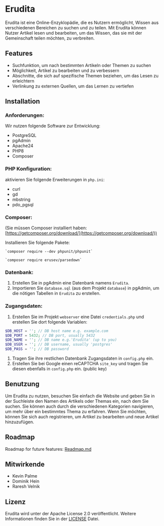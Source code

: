 # Erudita

Erudita ist eine Online-Enzyklopädie, die es Nutzern ermöglicht, Wissen aus verschiedenen Bereichen zu suchen und zu teilen. Mit Erudita können Nutzer Artikel lesen und bearbeiten, um das Wissen, das sie mit der Gemeinschaft teilen möchten, zu verbreiten.

## Features
- Suchfunktion, um nach bestimmten Artikeln oder Themen zu suchen
- Möglichkeit, Artikel zu bearbeiten und zu verbessern
- Abschnitte, die sich auf spezifische Themen beziehen, um das Lesen zu erleichtern
- Verlinkung zu externen Quellen, um das Lernen zu vertiefen

## Installation
### Anforderungen:
Wir nutzen folgende Software zur Entwicklung:

- PostgreSQL
- pgAdmin
- Apache24
- PHP8
- Composer

### PHP Konfiguration:
aktivieren Sie folgende Erweiterungen in `php.ini`:
- curl
- gd
- mbstring
- pdo_pgsql

### Composer:
(Sie müssen Composer installiert haben: [https://getcomposer.org/download/](https://getcomposer.org/download/))

Installieren Sie folgende Pakete:  

    `composer require --dev phpunit/phpunit`  
>
    `composer require erusev/parsedown`

### Datenbank:
1. Erstellen Sie in pgAdmin eine Datenbank namens `Erudita`.
2. Importieren Sie `database.sql` (aus dem Projekt `database`) in pgAdmin, um die nötigen Tabellen in `Erudita` zu erstellen. 

### Zugangsdaten: 
1. Erstellen Sie im Projekt `webserver` eine Datei `credentials.php` und erstellen Sie dort folgende Variablen:

```php
$DB_HOST = ''; // DB host name e.g. example.com
$DB_PORT = 5432; // DB port, usually 5432
$DB_NAME = ''; // DB name e.g.'Erudita' (up to you)
$DB_USER = ''; // DB username, usually 'postgres'
$DB_PASS = ''; // DB password
```

1. Tragen Sie ihre restlichen Datenbank Zugangsdaten in `config.php` ein.
2. Erstellen Sie bei Google einen reCAPTCHA `site_key` und tragen Sie diesen ebenfalls in `config.php` ein. (public key)

## Benutzung
Um Erudita zu nutzen, besuchen Sie einfach die Website und geben Sie in der Suchleiste den Namen des Artikels oder Themas ein, nach dem Sie suchen. Sie können auch durch die verschiedenen Kategorien navigieren, um mehr über ein bestimmtes Thema zu erfahren. Wenn Sie möchten, können Sie sich auch registrieren, um Artikel zu bearbeiten und neue Artikel hinzuzufügen.

## Roadmap
Roadmap for future features: [Readmap.md](Roadmap.md)

## Mitwirkende
- Kevin Palme
- Dominik Hein
- Raresh Velnik

## Lizenz
Erudita wird unter der Apache License 2.0 veröffentlicht. Weitere Informationen finden Sie in der [LICENSE](LICENSE) Datei.
